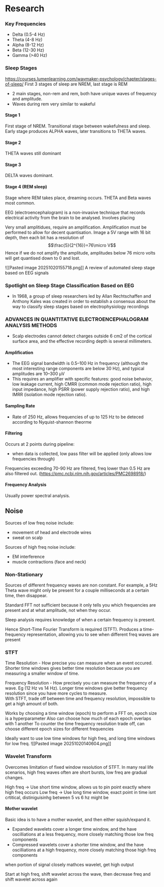# Research

### Key Frequencies
- Delta (0.5-4 Hz)
- Theta (4-8 Hz)
- Alpha (8-12 Hz)
- Beta (12-30 Hz)
- Gamma (>40 Hz)

### Sleep Stages
https://courses.lumenlearning.com/waymaker-psychology/chapter/stages-of-sleep/
First 3 stages of sleep are NREM, last stage is REM
* 2 main stages, non-rem and rem, both have unique waves of frequency and amplitude.
* Waves during rem very similar to wakeful 
#### Stage 1
First stage of NREM. Transitional stage between wakefulness and sleep. Early stage produces ALPHA waves, later transitions to THETA waves.
#### Stage 2
THETA waves still dominant
#### Stage 3
DELTA waves dominant.
#### Stage 4 (REM sleep)
Stage where REM takes place, dreaming occurs.  THETA and Beta waves most common.

EEG (electroencephalogram) is a non-invasive technique that records electrical activity from the brain to be analysed. Involves placing   

Very small amplitidues, require an amplification. Amplification must be performed to allow for decent quantisation. Image a 5V range with 16 bit depth, then each bit has a resolution of $$\frac{5}{2^{16}}=76\micro V$$ Hence if we do not amplify the amplitude, amplitudes below 76 micro volts will get quantised down to 0 and lost.


![[Pasted image 20251020155718.png]]
A review of automated sleep stage based on EEG signals
### Spotlight on Sleep Stage Classification Based on EEG
* In 1968, a group of sleep researchers led by Allan Rechtschaffen and Anthony Kales was created in order to establish a consensus about the way to classify sleep stages based on electrophysiology recordings
### ADVANCES IN QUANTITATIVE ELECTROENCEPHALOGRAM ANALYSIS METHODS

* Scalp electrodes cannot detect charges outside 6 cm2 of the cortical surface area, and the effective recording depth is several millimeters.
#### Amplification
* The EEG signal bandwidth is 0.5–100 Hz in frequency (although the most interesting range components are below 30 Hz), and typical amplitudes are 10–300 µV 
* This requires an amplifier with specific features: good noise behavior, low leakage current, high CMRR (common mode rejection ratio), high input impedance, high PSRR (power supply rejection ratio), and high IMRR (isolation mode rejection ratio).
#### Sampling Rate
* Rate of 250 Hz, allows frequencies of up to 125 Hz to be deteced according to Nyquist-shannon theorme 
#### Filtering
Occurs at 2 points during pipeline:
- when data is collected, low pass filter will be applied (only allows low frequencies through)

Frequencies exceeding 70-90 Hz are filtered, freq lower than 0.5 Hz are also filtered out. (https://pmc.ncbi.nlm.nih.gov/articles/PMC2698918/)
#### Frequency Analysis
Usually power spectral analysis.
## Noise
Sources of low freq noise include: 
- movement of head and electrode wires
- sweat on scalp

Sources of high freq noise include: 
- EM interference
- muscle contractions (face and neck)

### Non-Stationary
Sources of different frequency waves are non constant. For example, a 5Hz Theta wave might only be present for a couple milliseconds at a certain time, then disappear. 

Standard FFT not sufficient because it only tells you which frequencies are present and at what amplitude, not when they occur. 

Sleep analysis requires knowledge of when a certain frequency is present.

Hence Short-Time Fourier Transform is required (STFT). Produces a time-frequency representation, allowing you to see when different freq waves are present

### STFT 
Time Resolution - How precise you can measure when an event occured. Shorter time windows gives better time resolution because you are measuring a smaller window of time.

Frequency Resolution - How precisely you can measure the frequency of a wave. Eg (12 Hz vs 14 Hz). Longer time windows give better frequency resolution since you have more cycles to measure.  
With STFT, trade off between time and frequency resolution, impossible to get a high amount of both.

Works by choosing a time window (epoch) to perform a FFT on, epoch size is a hyperparameter
Also can choose how much of each epoch overlaps with 1 another
To counter the time frequency resolution trade off, can choose different epoch sizes for different frequencies

Ideally want to use low time windows for high freq, and long time windows for low freq.
![[Pasted image 20251020140604.png]]
### Wavelet Transform 
Overcomes limitation of fixed window resolution of STFT. In many real life scenarios, high freq waves often are short bursts, low freq are gradual changes. 

High freq -> Use short time window, allows us to pin point exactly where high freq occurs
Low freq -> Use long time window, exact point in time isnt crtitical, distiniguisinhg between 5 vs 6 hz might be
#### Mother wavelet
Basic idea is to have a mother wavelet, and then either squish/expand it. 

- Expanded wavelets cover a longer time window, and the have oscilliations at a less frequency, more closely matching those low freq components
- Compressed wavelets cover a shorter time window, and the have oscilliations at a high frequency, more closely matching those high freq components

when portion of signal closely mathces wavelet, get high output

Start at high freq, shift wavelet across the wave, then decrease freq and shift wavelet across again